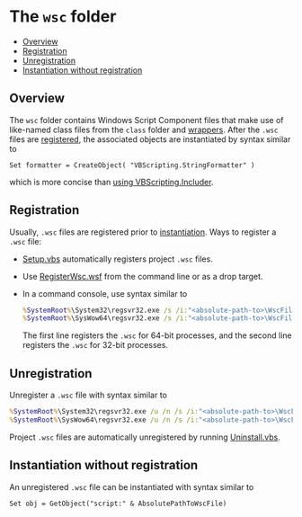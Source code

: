# The `wsc` folder

- [Overview](#overview)  
- [Registration](#registration)  
- [Unregistration](#unregistration)  
- [Instantiation without registration](#instantiation-without-registration)  

## Overview

The `wsc` folder contains Windows Script Component files that make use of like-named class files from the `class` folder and [wrappers](src/ReadMe.md). After the `.wsc` files are [registered](#registration), the associated objects are instantiated by syntax similar to

```vbs
Set formatter = CreateObject( "VBScripting.StringFormatter" )
```

which is more concise than [using VBScripting\.Includer](../../docs/VBScriptClasses.md#includer).

## Registration

Usually, `.wsc` files are registered prior to [instantiation](#overview). Ways to register a `.wsc` file:

- [Setup.vbs](../../Setup.vbs) automatically registers project `.wsc` files.

- Use [RegisterWsc.wsf](../../examples/RegisterWsc.wsf) from the command line or as a drop target.

- In a command console, use syntax similar to

    ``` cmd
    %SystemRoot%\System32\regsvr32.exe /s /i:"<absolute-path-to>\WscFile.wsc" scrobj.dll
    %SystemRoot%\SysWow64\regsvr32.exe /s /i:"<absolute-path-to>\WscFile.wsc" scrobj.dll
    ```

    The first line registers the `.wsc` for 64-bit processes, and the second line registers the `.wsc` for 32-bit processes.

## Unregistration

Unregister a `.wsc` file with syntax similar to

``` cmd
%SystemRoot%\System32\regsvr32.exe /u /n /s /i:"<absolute-path-to>\WscFile.wsc" scrobj.dll
%SystemRoot%\SysWow64\regsvr32.exe /u /n /s /i:"<absolute-path-to>\WscFile.wsc" scrobj.dll
```

Project `.wsc` files are automatically unregistered by running [Uninstall.vbs](../../Uninstall.vbs).

## Instantiation without registration

An unregistered `.wsc` file can be instantiated with syntax similar to

```vbs
Set obj = GetObject("script:" & AbsolutePathToWscFile)
```
